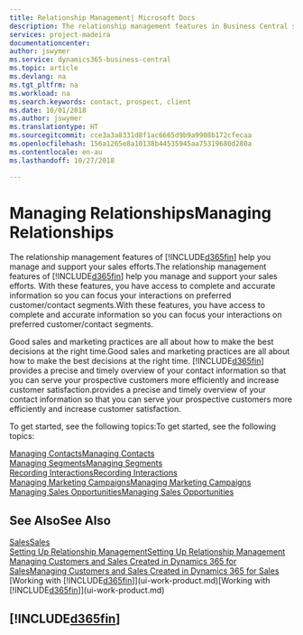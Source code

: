 ```yaml
---
title: Relationship Management| Microsoft Docs
description: The relationship management features in Business Central support your sales efforts and let you access information about contacts and prospects so you can serve customers efficiently.
services: project-madeira
documentationcenter: 
author: jswymer
ms.service: dynamics365-business-central
ms.topic: article
ms.devlang: na
ms.tgt_pltfrm: na
ms.workload: na
ms.search.keywords: contact, prospect, client
ms.date: 10/01/2018
ms.author: jswymer
ms.translationtype: HT
ms.sourcegitcommit: cce3a3a8331d8f1ac6665d9b9a9908b172cfecaa
ms.openlocfilehash: 156a1265e8a10138b44535945aa75319680d280a
ms.contentlocale: en-au
ms.lasthandoff: 10/27/2018

---
```

# <a name="managing-relationships"></a><span data-ttu-id="224fa-103">Managing Relationships</span><span class="sxs-lookup"><span data-stu-id="224fa-103">Managing Relationships</span></span>
<span data-ttu-id="224fa-104">The relationship management features of [!INCLUDE[d365fin](includes/d365fin_md.md)] help you manage and support your sales efforts.</span><span class="sxs-lookup"><span data-stu-id="224fa-104">The relationship management features of [!INCLUDE[d365fin](includes/d365fin_md.md)] help you manage and support your sales efforts.</span></span> <span data-ttu-id="224fa-105">With these features, you have access to complete and accurate information so you can focus your interactions on preferred customer/contact segments.</span><span class="sxs-lookup"><span data-stu-id="224fa-105">With these features, you have access to complete and accurate information so you can focus your interactions on preferred customer/contact segments.</span></span>

<span data-ttu-id="224fa-106">Good sales and marketing practices are all about how to make the best decisions at the right time.</span><span class="sxs-lookup"><span data-stu-id="224fa-106">Good sales and marketing practices are all about how to make the best decisions at the right time.</span></span> [!INCLUDE[d365fin](includes/d365fin_md.md)] <span data-ttu-id="224fa-107">provides a precise and timely overview of your contact information so that you can serve your prospective customers more efficiently and increase customer satisfaction.</span><span class="sxs-lookup"><span data-stu-id="224fa-107">provides a precise and timely overview of your contact information so that you can serve your prospective customers more efficiently and increase customer satisfaction.</span></span>

<span data-ttu-id="224fa-108">To get started, see the following topics:</span><span class="sxs-lookup"><span data-stu-id="224fa-108">To get started, see the following topics:</span></span>

[<span data-ttu-id="224fa-109">Managing Contacts</span><span class="sxs-lookup"><span data-stu-id="224fa-109">Managing Contacts</span></span>](marketing-contacts.md)  
[<span data-ttu-id="224fa-110">Managing Segments</span><span class="sxs-lookup"><span data-stu-id="224fa-110">Managing Segments</span></span>](marketing-segments.md)  
[<span data-ttu-id="224fa-111">Recording Interactions</span><span class="sxs-lookup"><span data-stu-id="224fa-111">Recording Interactions</span></span>](marketing-interactions.md)  
[<span data-ttu-id="224fa-112">Managing Marketing Campaigns</span><span class="sxs-lookup"><span data-stu-id="224fa-112">Managing Marketing Campaigns</span></span>](marketing-campaigns.md)  
[<span data-ttu-id="224fa-113">Managing Sales Opportunities</span><span class="sxs-lookup"><span data-stu-id="224fa-113">Managing Sales Opportunities</span></span>](marketing-manage-sales-opportunities.md)

## <a name="see-also"></a><span data-ttu-id="224fa-114">See Also</span><span class="sxs-lookup"><span data-stu-id="224fa-114">See Also</span></span>
[<span data-ttu-id="224fa-115">Sales</span><span class="sxs-lookup"><span data-stu-id="224fa-115">Sales</span></span>](sales-manage-sales.md)  
[<span data-ttu-id="224fa-116">Setting Up Relationship Management</span><span class="sxs-lookup"><span data-stu-id="224fa-116">Setting Up Relationship Management</span></span>](marketing-setup-marketing.md)  
[<span data-ttu-id="224fa-117">Managing Customers and Sales Created in Dynamics 365 for Sales</span><span class="sxs-lookup"><span data-stu-id="224fa-117">Managing Customers and Sales Created in Dynamics 365 for Sales</span></span>](marketing-integrate-dynamicscrm.md)  
<span data-ttu-id="224fa-118">[Working with [!INCLUDE[d365fin](includes/d365fin_md.md)]](ui-work-product.md)</span><span class="sxs-lookup"><span data-stu-id="224fa-118">[Working with [!INCLUDE[d365fin](includes/d365fin_md.md)]](ui-work-product.md)</span></span>  

## [!INCLUDE[d365fin](includes/free_trial_md.md)]  
 

